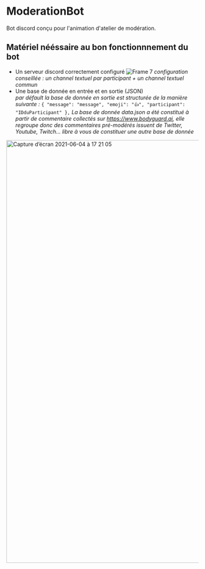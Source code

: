 # ModerationBot
Bot discord conçu pour l'animation d'atelier de modération.
## Matériel nééssaire au bon fonctionnnement du bot
- Un serveur discord correctement configuré
![Frame 7](https://user-images.githubusercontent.com/85356491/120825331-93f4fe80-c559-11eb-8bc8-056086c4eb3b.png)
*configuration conseillée : un channel textuel par participant + un channel textuel commun* 
- Une base de donnée en entrée et en sortie (JSON)  
*par défault la base de donnée en sortie est structurée de la manière suivante :*
`{
    "message": "message",
    "emoji": "👍",
    "participant": "IDduParticipant"
  },`
*La base de donnée data.json a été constitué à partir de commentaire collectés sur https://www.bodyguard.ai, elle regroupe donc des commentaires pré-modérés issuent de Twitter, Youtube, Twitch... libre à vous de constituer une autre base de donnée*
<img width="1108" alt="Capture d’écran 2021-06-04 à 17 21 05" src="https://user-images.githubusercontent.com/85356491/120827015-4bd6db80-c55b-11eb-92e5-1a11db8ee8ce.png">
